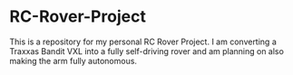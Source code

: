 # RC-Rover-Project
This is a repository for my personal RC Rover Project. I am converting a Traxxas Bandit VXL 
into a fully self-driving rover and am planning on also making the arm fully autonomous.
